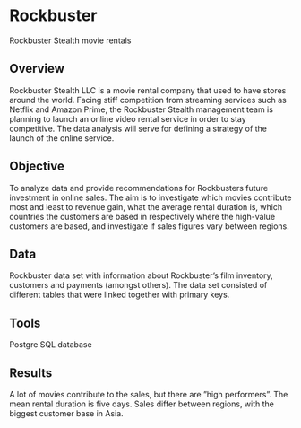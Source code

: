 # Rockbuster
Rockbuster Stealth movie rentals
## Overview
Rockbuster Stealth LLC is a movie rental company that used to have stores around the world. Facing stiff competition from streaming services such as Netflix and Amazon Prime, the Rockbuster Stealth management team is planning to launch an online video rental service in order to stay competitive. The data analysis will serve for defining a strategy of the launch of the online service.
## Objective 
To analyze data and provide recommendations for Rockbusters future investment in online sales. The aim is to investigate which movies contribute most and least to revenue gain, what the average rental duration is, which countries the customers are based in respectively where the high-value customers are based, and investigate if sales figures vary between regions.
## Data
Rockbuster data set with information about Rockbuster’s film inventory, customers and payments (amongst others). The data set consisted of different tables that were linked together with primary keys.
## Tools 
Postgre SQL database
## Results
A lot of movies contribute to the sales, but there are ”high performers”. The mean rental duration is five days. Sales differ between regions, with the biggest customer base in Asia. 


